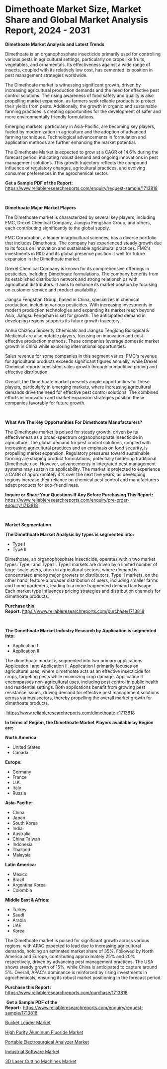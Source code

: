 <p><h1>Dimethoate Market Size, Market Share and Global Market Analysis Report, 2024 - 2031</h1></p><p><strong>Dimethoate Market Analysis and Latest Trends</strong></p>
<p><p>Dimethoate is an organophosphate insecticide primarily used for controlling various pests in agricultural settings, particularly on crops like fruits, vegetables, and ornamentals. Its effectiveness against a wide range of insects, coupled with its relatively low cost, has cemented its position in pest management strategies worldwide.</p><p>The Dimethoate market is witnessing significant growth, driven by increasing agricultural production demands and the need for effective pest control solutions. The rising awareness of food safety and quality is also propelling market expansion, as farmers seek reliable products to protect their yields from pests. Additionally, the growth in organic and sustainable farming practices is creating opportunities for the development of safer and more environmentally friendly formulations.</p><p>Emerging markets, particularly in Asia-Pacific, are becoming key players, fueled by modernization in agriculture and the adoption of advanced farming techniques. Technological advancements in formulation and application methods are further enhancing the market potential. </p><p>The Dimethoate Market is expected to grow at a CAGR of 14.6% during the forecast period, indicating robust demand and ongoing innovations in pest management solutions. This growth trajectory reflects the compound influence of regulatory changes, agricultural practices, and evolving consumer preferences in the agrochemical sector.</p></p>
<p><strong>Get a Sample PDF of the Report:&nbsp;</strong> <a href="https://www.reliableresearchreports.com/enquiry/request-sample/1713818?utm_campaign=117&utm_medium=2&utm_source=Github&utm_content=ia&utm_term=22102024&utm_id=dimethoate">https://www.reliableresearchreports.com/enquiry/request-sample/1713818</a></p>
<p>&nbsp;</p>
<p><strong>Dimethoate Major Market Players</strong></p>
<p><p>The Dimethoate market is characterized by several key players, including FMC, Drexel Chemical Company, Jiangsu Fengshan Group, and others, each contributing significantly to the global supply.</p><p>FMC Corporation, a leader in agricultural sciences, has a diverse portfolio that includes Dimethoate. The company has experienced steady growth due to its focus on innovation and sustainable agricultural practices. FMC's investments in R&D and its global presence position it well for future expansion in the Dimethoate market.</p><p>Drexel Chemical Company is known for its comprehensive offerings in pesticides, including Dimethoate formulations. The company benefits from its established distribution network and strong relationships with agricultural distributors. It aims to enhance its market position by focusing on customer service and product availability.</p><p>Jiangsu Fengshan Group, based in China, specializes in chemical production, including various pesticides. With increasing investments in modern production technologies and expanding its market reach beyond Asia, Jiangsu Fengshan is set for growth. The anticipated demand in developing regions supports its future growth trajectory.</p><p>Anhui Chizhou Sincerity Chemicals and Jiangsu Tenglong Biological & Medicinal are also notable players, focusing on innovation and cost-effective production methods. These companies leverage domestic market growth in China while exploring international opportunities.</p><p>Sales revenue for some companies in this segment varies; FMC's revenue for agricultural products exceeds significant figures annually, while Drexel Chemical reports consistent sales growth through competitive pricing and effective distribution.</p><p>Overall, the Dimethoate market presents ample opportunities for these players, particularly in emerging markets, where increasing agricultural demands drive the need for effective pest control solutions. The combined efforts in innovation and market expansion strategies position these companies favorably for future growth.</p></p>
<p>&nbsp;</p>
<p><strong>What Are The Key Opportunities For Dimethoate Manufacturers?</strong></p>
<p><p>The Dimethoate market is poised for steady growth, driven by its effectiveness as a broad-spectrum organophosphate insecticide in agriculture. The global demand for pest control solutions, coupled with increasing agricultural practices and an emphasis on food security, is propelling market expansion. Regulatory pressures toward sustainable farming are shaping product formulations, potentially hindering traditional Dimethoate use. However, advancements in integrated pest management systems may sustain its applicability. The market is projected to experience a CAGR of approximately 4% over the next five years, as developing regions increase their reliance on chemical pest control and manufacturers adapt products for eco-friendliness.</p></p>
<p><strong>Inquire or Share Your Questions If Any Before Purchasing This Report:</strong> <a href="https://www.reliableresearchreports.com/enquiry/pre-order-enquiry/1713818?utm_campaign=117&utm_medium=2&utm_source=Github&utm_content=ia&utm_term=22102024&utm_id=dimethoate">https://www.reliableresearchreports.com/enquiry/pre-order-enquiry/1713818</a></p>
<p>&nbsp;</p>
<p><strong>Market Segmentation</strong></p>
<p><strong>The Dimethoate Market Analysis by types is segmented into:</strong></p>
<p><ul><li>Type I</li><li>Type II</li></ul></p>
<p><p>Dimethoate, an organophosphate insecticide, operates within two market types: Type I and Type II. Type I markets are driven by a limited number of large-scale users, often in agricultural sectors, where demand is concentrated among major growers or distributors. Type II markets, on the other hand, feature a broader distribution of users, including smaller farms and home gardeners, leading to a more fragmented demand landscape. Each market type influences pricing strategies and distribution channels for dimethoate products.</p></p>
<p><strong>Purchase this Report:&nbsp;</strong><a href="https://www.reliableresearchreports.com/purchase/1713818?utm_campaign=117&utm_medium=2&utm_source=Github&utm_content=ia&utm_term=22102024&utm_id=dimethoate">https://www.reliableresearchreports.com/purchase/1713818</a></p>
<p>&nbsp;</p>
<p><strong>The Dimethoate Market Industry Research by Application is segmented into:</strong></p>
<p><ul><li>Application I</li><li>Application II</li></ul></p>
<p><p>The dimethoate market is segmented into two primary applications: Application I and Application II. Application I primarily focuses on agricultural uses, where dimethoate acts as an effective insecticide for crops, targeting pests while minimizing crop damage. Application II encompasses non-agricultural uses, including pest control in public health and residential settings. Both applications benefit from growing pest resistance issues, driving demand for effective pest management solutions across various sectors, thereby propelling the overall market growth for dimethoate products.</p></p>
<p><a href="https://www.reliableresearchreports.com/dimethoate-r1713818?utm_campaign=117&utm_medium=2&utm_source=Github&utm_content=ia&utm_term=22102024&utm_id=dimethoate">&nbsp;https://www.reliableresearchreports.com/dimethoate-r1713818</a></p>
<p><strong>In terms of Region, the Dimethoate Market Players available by Region are:</strong></p>
<p>
    <p> <strong> North America: </strong>
        <ul>
            <li>United States</li>
            <li>Canada</li>
        </ul>
        </p> 
    <p> <strong> Europe: </strong>
        <ul>
            <li>Germany</li>
            <li>France</li>
            <li>U.K.</li>
            <li>Italy</li>
            <li>Russia</li>
        </ul>
        </p> 
    <p> <strong> Asia-Pacific: </strong>
        <ul>
            <li>China</li>
            <li>Japan</li>
            <li>South Korea</li>
            <li>India</li>
            <li>Australia</li>
            <li>China Taiwan</li>
            <li>Indonesia</li>
            <li>Thailand</li>
            <li>Malaysia</li>
        </ul>
        </p> 
    <p> <strong> Latin America: </strong>
        <ul>
            <li>Mexico</li>
            <li>Brazil</li>
            <li>Argentina Korea</li>
            <li>Colombia</li>
        </ul>
        </p> 
    <p> <strong> Middle East & Africa: </strong>
        <ul>
            <li>Turkey</li>
            <li>Saudi</li>
            <li>Arabia</li>
            <li>UAE</li>
            <li>Korea</li>
        </ul>
    </p>
    </p>
<p><p>The Dimethoate market is poised for significant growth across various regions, with APAC expected to lead due to increasing agricultural demands, holding an estimated market share of 35%. Followed by North America and Europe, contributing approximately 25% and 20% respectively, driven by advancing pest management practices. The USA shows steady growth of 15%, while China is anticipated to capture around 5%. Overall, APAC's dominance is reinforced by rising investments in agrochemicals, ensuring its robust market positioning in the forecast period.</p></p>
<p><strong>Purchase this Report: </strong><a href="https://www.reliableresearchreports.com/purchase/1713818?utm_campaign=117&utm_medium=2&utm_source=Github&utm_content=ia&utm_term=22102024&utm_id=dimethoate">https://www.reliableresearchreports.com/purchase/1713818</a></p>
<p>&nbsp;<strong>Get a Sample PDF of the Report:&nbsp;&nbsp;</strong><a href="https://www.reliableresearchreports.com/enquiry/request-sample/1713818?utm_campaign=117&utm_medium=2&utm_source=Github&utm_content=ia&utm_term=22102024&utm_id=dimethoate">https://www.reliableresearchreports.com/enquiry/request-sample/1713818</a></p>
<p><strong></strong></p>
<p><p><a href="https://issuu.com/reportprime-2/docs/bucket-loader-market-size-2030.pptx_b1e75d215bcf9c?utm_campaign=117&utm_medium=2&utm_source=Github&utm_content=ia&utm_term=22102024&utm_id=dimethoate">Bucket Loader Market</a></p><p><a href="https://github.com/Alanbrewer218/Market-Research-Report-List-1/blob/main/high-purity-aluminum-fluoride-market.md?utm_campaign=117&utm_medium=2&utm_source=Github&utm_content=ia&utm_term=22102024&utm_id=dimethoate">High Purity Aluminum Fluoride Market</a></p><p><a href="https://github.com/fannklhimesu/Market-Research-Report-List-1/blob/main/portable-electrosurgical-analyzer-market.md?utm_campaign=117&utm_medium=2&utm_source=Github&utm_content=ia&utm_term=22102024&utm_id=dimethoate">Portable Electrosurgical Analyzer Market</a></p><p><a href="https://www.linkedin.com/pulse/industrial-software-market-size-status-forecast-2024-2031-mileele-iwazc?utm_campaign=117&utm_medium=2&utm_source=Github&utm_content=ia&utm_term=22102024&utm_id=dimethoate">Industrial Software Market</a></p><p><a href="https://issuu.com/reportprime-2/docs/3d-laser-cutting-machines-market-si_578ac7419c96fa?utm_campaign=117&utm_medium=2&utm_source=Github&utm_content=ia&utm_term=22102024&utm_id=dimethoate">3D Laser Cutting Machines Market</a></p></p>